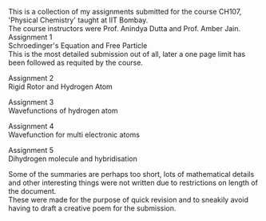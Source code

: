 This is a collection of my assignments submitted for the course CH107, 'Physical Chemistry' taught at IIT Bombay.\
The course instructors were Prof. Anindya Dutta and Prof. Amber Jain.\
Assignment 1\
Schroedinger's Equation and Free Particle\
This is the most detailed submission out of all, later a one page limit has been followed as requited by the course.

Assignment 2\
Rigid Rotor and Hydrogen Atom

Assignment 3\
Wavefunctions of hydrogen atom

Assignment 4\
Wavefunction for multi electronic atoms

Assignment 5\
Dihydrogen molecule and hybridisation

Some of the summaries are perhaps too short, lots of mathematical details and other interesting things were not written due to restrictions on length of the document.\
These were made for the purpose of quick revision and to sneakily avoid having to draft a creative poem for the submission.


